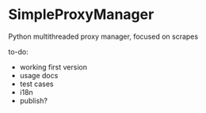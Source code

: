 # SimpleProxyManager
Python multithreaded proxy manager, focused on scrapes

to-do:
- working first version
- usage docs
- test cases
- i18n
- publish?